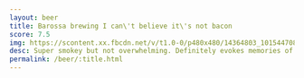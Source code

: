 ```yaml
---
layout: beer
title: Barossa brewing I can\'t believe it\'s not bacon
score: 7.5
img: https://scontent.xx.fbcdn.net/v/t1.0-0/p480x480/14364803_10154470805213745_3875462672312387508_n.jpg?oh=9acd0c056104d88a602d11aad5f86750&oe=58708CC1
desc: Super smokey but not overwhelming. Definitely evokes memories of bacon
permalink: /beer/:title.html
---
```

